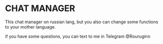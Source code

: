 <h1>CHAT MANAGER</h1>

This chat manager on russian lang, but you also can change some functions to your mother language.

if you have some questions, you can text to me in Telegram @Rouruginn